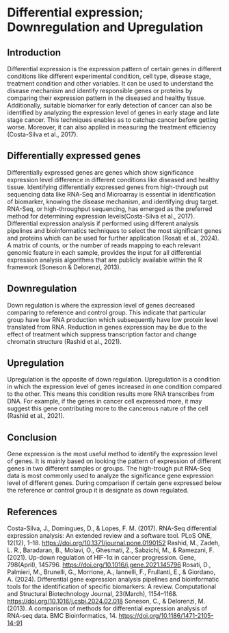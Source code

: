# Differential expression; Downregulation and Upregulation
## Introduction 
Differential expression is the expression pattern of certain genes in different conditions like different experimental condition, cell type, disease stage, treatment condition and other variables. It can be used to understand the disease mechanism and identify responsible genes or proteins by comparing their expression pattern in the diseased and healthy tissue. Additionally, suitable biomarker for early detection of cancer can also be identified by analyzing the expression level of genes in early stage and late stage cancer. This techniques enables as to catchup cancer before getting worse. Moreover, it can also applied in measuring the treatment efficiency (Costa-Silva et al., 2017).  
## Differentially expressed genes
Differentially expressed genes are genes which show significance expression level difference in different conditions like diseased and healthy tissue. Identifying differentially expressed genes from high-through put sequencing data like RNA-Seq and Microarray is essential in identification of biomarker, knowing the disease mechanism, and identifying drug target. RNA-Seq, or high-throughput sequencing, has emerged as the preferred method for determining expression levels(Costa-Silva et al., 2017). Differential expression analysis if performed using different analysis pipelines and bioinformatics techniques to select the most significant genes and proteins which can be used for further application (Rosati et al., 2024). A matrix of counts, or the number of reads mapping to each relevant genomic feature in each sample, provides the input for all differential expression analysis algorithms that are publicly available within the R framework (Soneson & Delorenzi, 2013).
## Downregulation 
Down regulation is where the expression level of genes decreased comparing to reference and control group. This indicate that particular group have low RNA production which subsequently have low protein level translated from RNA. Reduction in genes expression may be due to the effect of treatment which suppress transcription factor and change chromatin structure (Rashid et al., 2021). 
## Upregulation 
Upregulation is the opposite of down regulation. Upregulation is a condition in which the expression level of genes increased in one condition compared to the other. This means this condition results more RNA transcribes from DNA. For example, if the genes in cancer cell expressed more, it may suggest this gene contributing more to the cancerous nature of the cell (Rashid et al., 2021). 
## Conclusion 
Gene expression is the most useful method to identify the expression level of genes. It is mainly based on looking the pattern of expression of different genes in two different samples or groups. The high-trough put RNA-Seq data is most commonly used to analyze the significance gene expression level of different genes. During comparison if certain gene expressed below the reference or control group it is designate as down regulated.

## References 
Costa-Silva, J., Domingues, D., & Lopes, F. M. (2017). RNA-Seq differential expression analysis: An extended review and a software tool. PLoS ONE, 12(12), 1–18. https://doi.org/10.1371/journal.pone.0190152
Rashid, M., Zadeh, L. R., Baradaran, B., Molavi, O., Ghesmati, Z., Sabzichi, M., & Ramezani, F. (2021). Up-down regulation of HIF-1α in cancer progression. Gene, 798(April), 145796. https://doi.org/10.1016/j.gene.2021.145796
Rosati, D., Palmieri, M., Brunelli, G., Morrione, A., Iannelli, F., Frullanti, E., & Giordano, A. (2024). Differential gene expression analysis pipelines and bioinformatic tools for the identification of specific biomarkers: A review. Computational and Structural Biotechnology Journal, 23(March), 1154–1168. https://doi.org/10.1016/j.csbj.2024.02.018
Soneson, C., & Delorenzi, M. (2013). A comparison of methods for differential expression analysis of RNA-seq data. BMC Bioinformatics, 14. https://doi.org/10.1186/1471-2105-14-91

